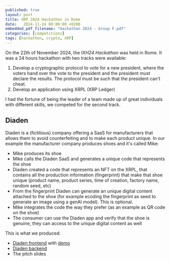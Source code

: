 ```yaml
---
published: true
layout: post
title: XRP 2024 Hackathon in Rome
date:   2024-11-24 00:00:00 +0200
embedded_pdf_filename: "Hackathon 2024 - Group F.pdf"
categories: [competitions]
tags: [hackathon, crypto, XRP]
---
```


On the 22th of November 2024, the _IXH24 Hackathon_ was held in Rome. It was a 24 hours hackathon with two tracks were available:

1. Develop a cryptographic protocol to vote for a new president, where the voters hand over the vote to the president and the president must declare the results. The protocol must be such that the president can't cheat.
2. Develop an application using XRPL (XRP Ledger)

I had the fortune of being the leader of a team made up of great individuals with different skills, we competed for the second track.

## Diaden

Diaden is a (fictitious) company offering a SaaS for manufacturers that allows them to avoid counterfeiting and to make each product unique.
In our example the manufacturer company produces shoes and it's called Mike:

- Mike produces its shoe
- Mike calls the Diaden SaaS and generates a unique code that represents the shoe
- Diaden created a code that represents an NFT on the XRPL, that contains all the production information (fingerprint) that make that shoe unique (product name, product series, time of creation, factory name, random seed, etc)
- From the fingerprint Diaden can generate an unique digital content attached to the shoe (for example ecoding the fingerprint as seed to generate an image using a genAI model). This is optional.
- Mike integrates the code the way they prefer (as an example as QR code on the shoe)
- The consumer can use the Diaden app and verify that the shoe is genuine, they can access to the unique digital content as well

This is what we produced:

- [Diaden frontend](https://github.com/roodeeex/diaden.git) with [demo](https://diadenn.vercel.app)
- [Diaden backend](https://github.com/Frollamma/IXH24-Hackathon)
- The pitch slides
